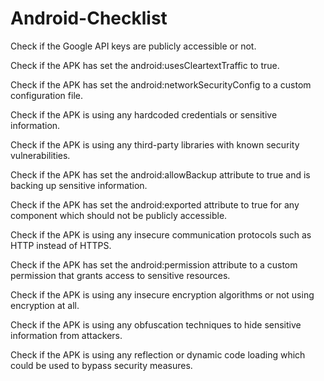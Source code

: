 # Android-Checklist

Check if the Google API keys are publicly accessible or not.

Check if the APK has set the android:usesCleartextTraffic to true.

Check if the APK has set the android:networkSecurityConfig to a custom configuration file.

Check if the APK is using any hardcoded credentials or sensitive information.

Check if the APK is using any third-party libraries with known security vulnerabilities.

Check if the APK has set the android:allowBackup attribute to true and is backing up sensitive information.

Check if the APK has set the android:exported attribute to true for any component which should not be publicly accessible.

Check if the APK is using any insecure communication protocols such as HTTP instead of HTTPS.

Check if the APK has set the android:permission attribute to a custom permission that grants access to sensitive resources.

Check if the APK is using any insecure encryption algorithms or not using encryption at all.

Check if the APK is using any obfuscation techniques to hide sensitive information from attackers.

Check if the APK is using any reflection or dynamic code loading which could be used to bypass security measures.
